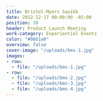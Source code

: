 ```yaml
---
title: Bristol-Myers Squibb
date: 2012-12-17 00:00:00 -05:00
position: 10
header: Product Launch Meeting
work-category: Experiential Events
color: "#0661a0"
overview: false
cover-image: "/uploads/bms-1.jpg"
images:
- row:
  - file: "/uploads/bms-1.jpg"
- row:
  - file: "/uploads/bms-2.jpg"
  - file: "/uploads/bms-3.jpg"
  - file: "/uploads/bms-4.jpg"
---
```

